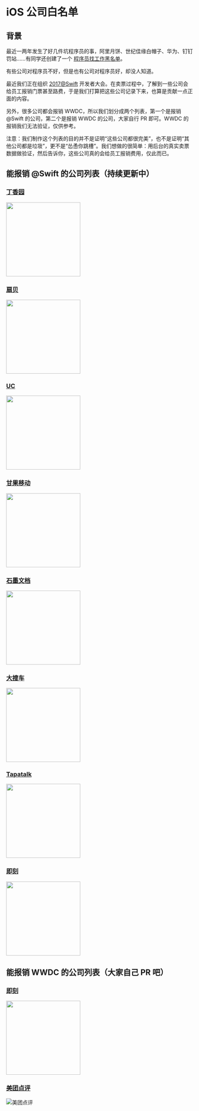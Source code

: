 # iOS 公司白名单

## 背景

最近一两年发生了好几件坑程序员的事，阿里月饼、世纪佳缘白帽子、华为、钉钉罚站……有同学还创建了一个 [程序员找工作黑名单](https://github.com/shengxinjing/programmer-job-blacklist)。

有些公司对程序员不好，但是也有公司对程序员好，却没人知道。

最近我们正在组织 [2017@Swift](http://atswift.io) 开发者大会。在卖票过程中，了解到一些公司会给员工报销门票甚至路费，于是我们打算把这些公司记录下来，也算是贡献一点正面的内容。

另外，很多公司都会报销 WWDC，所以我们划分成两个列表，第一个是报销 @Swift 的公司，第二个是报销 WWDC 的公司，大家自行 PR 即可。WWDC 的报销我们无法验证，仅供参考。

注意：我们制作这个列表的目的并不是证明“这些公司都很完美”，也不是证明“其他公司都是垃圾”，更不是“怂恿你跳槽”。我们想做的很简单：用后台的真实卖票数据做验证，然后告诉你，这些公司真的会给员工报销费用，仅此而已。

## 能报销 @Swift 的公司列表（持续更新中）

### [丁香园](http://www.dxy.cn/)

<img src="http://assets.dxycdn.com/app/dxy/img/logo@2x2.png" width="200">

### [扇贝](https://www.shanbay.com/)

<img src="https://static.baydn.com/static/img/logo_v5.png" width="200">


### [UC](http://www.uc.cn/)

<img src="http://www.uc.cn/images1_4/uclogo.png" width="200">

### [甘果移动](http://ganguo.io)

<img src="https://avatars1.githubusercontent.com/u/8032385?v=3&s=200" width="200">


### [石墨文档](https://shimo.im/)

<img src="http://static-cdn.shimo.im/logo.png" width="200">

### [大搜车](https://souche.com/)

<img src="https://assets.souche.com/assets/images/index_11/logo.png" width="200">

### [Tapatalk](https://www.tapatalk.com/)

<img src="https://d0.awsstatic.com/logos/customers/China/tapatalk-logo.png" alt="" width="200">

### [即刻](http://www.ruguoapp.com/)

<img src="https://cdn.ruguoapp.com/site/images/icon-regular.19b2e42.svg" width="200">

## 能报销 WWDC 的公司列表（大家自己 PR 吧）

### [即刻](http://www.ruguoapp.com/)

<img src="https://cdn.ruguoapp.com/site/images/icon-regular.19b2e42.svg" width="200">

### [美团点评](http://www.meituan.com)

![美团点评](http://mssdn.sankuai.com/v1/mss_814dc1610cda4b2e8febd6ea2c809db5/image/1489026813356.png)

